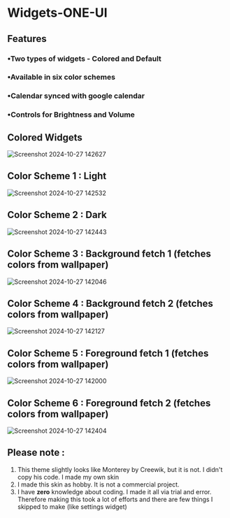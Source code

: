 # Widgets-ONE-UI
## Features
### •Two types of widgets - Colored and Default
### •Available in six color schemes
### •Calendar synced with google calendar
### •Controls for Brightness and Volume

## Colored Widgets
![Screenshot 2024-10-27 142627](https://github.com/user-attachments/assets/1ba16755-4fa8-4714-ae9b-293fd2241262)

## Color Scheme 1 : Light
![Screenshot 2024-10-27 142532](https://github.com/user-attachments/assets/524a4e31-0807-4925-a766-2260a9ce7fbc)

## Color Scheme 2 : Dark
![Screenshot 2024-10-27 142443](https://github.com/user-attachments/assets/5c4d6ac3-ea4c-4dcc-b410-7dfb0c5c6d17)

## Color Scheme 3 : Background fetch 1 (fetches colors from wallpaper)
![Screenshot 2024-10-27 142046](https://github.com/user-attachments/assets/1886eedc-4dc8-43a3-b2ed-12618937b42d)

## Color Scheme 4 : Background fetch 2 (fetches colors from wallpaper)
![Screenshot 2024-10-27 142127](https://github.com/user-attachments/assets/30881907-a7fb-47a7-b789-81a5e918b997)

## Color Scheme 5 : Foreground fetch 1 (fetches colors from wallpaper)
![Screenshot 2024-10-27 142000](https://github.com/user-attachments/assets/983ee4eb-2fbd-4519-9d50-376da7356c62)

## Color Scheme 6 : Foreground fetch 2 (fetches colors from wallpaper)
![Screenshot 2024-10-27 142404](https://github.com/user-attachments/assets/a77f772b-cae4-45e8-aea8-a533838cbfb1)

## Please note : 
1. This theme slightly looks like Monterey by Creewik, but it is not. I didn't copy his code. I made my own skin
2. I made this skin as hobby. It is not a commercial project.
3. I have **zero** knowledge about coding. I made it all via trial and error. Therefore making this took a lot of efforts and there are few things I skipped to make (like settings widget)
